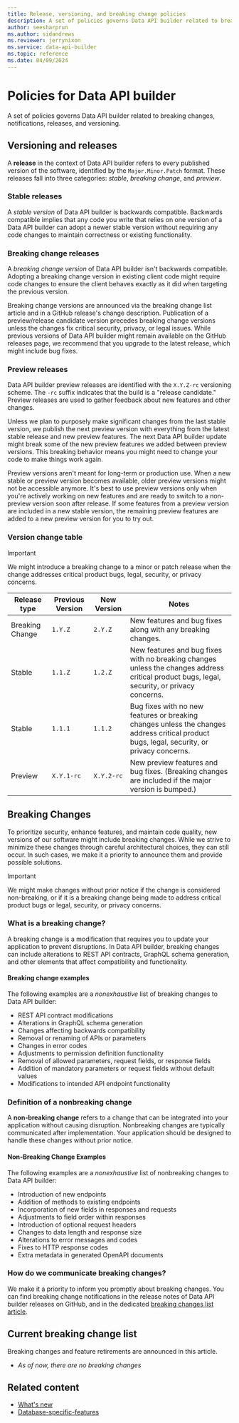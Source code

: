 ```yaml
---
title: Release, versioning, and breaking change policies
description: A set of policies governs Data API builder related to breaking changes, notifications, releases, and versioning.
author: seesharprun
ms.author: sidandrews
ms.reviewer: jerrynixon
ms.service: data-api-builder
ms.topic: reference
ms.date: 04/09/2024
---
```


# Policies for Data API builder

A set of policies governs Data API builder related to breaking changes, notifications, releases, and versioning.

## Versioning and releases

A **release** in the context of Data API builder refers to every published version of the software, identified by the `Major.Minor.Patch` format. These releases fall into three categories: *stable*, *breaking change*, and *preview*.

### Stable releases

A *stable version* of Data API builder is backwards compatible. Backwards compatible implies that any code you write that relies on one version of a Data API builder can adopt a newer stable version without requiring any code changes to maintain correctness or existing functionality.

### Breaking change releases

A *breaking change version* of Data API builder isn't backwards compatible. Adopting a breaking change version in existing client code might require code changes to ensure the client behaves exactly as it did when targeting the previous version.

Breaking change versions are announced via the breaking change list article and in a GitHub release's change description. Publication of a preview/release candidate version precedes breaking change versions unless the changes fix critical security, privacy, or legal issues. While previous versions of Data API builder might remain available on the GitHub releases page, we recommend that you upgrade to the latest release, which might include bug fixes.

### Preview releases

Data API builder preview releases are identified with the `X.Y.Z-rc` versioning scheme. The `-rc` suffix indicates that the build is a "release candidate." Preview releases are used to gather feedback about new features and other changes.

Unless we plan to purposely make significant changes from the last stable version, we publish the next preview version with everything from the latest stable release and new preview features. The next Data API builder update might break some of the new preview features we added between preview versions. This breaking behavior means you might need to change your code to make things work again.

Preview versions aren't meant for long-term or production use. When a new stable or preview version becomes available, older preview versions might not be accessible anymore. It's best to use preview versions only when you're actively working on new features and are ready to switch to a non-preview version soon after release. If some features from a preview version are included in a new stable version, the remaining preview features are added to a new preview version for you to try out.

### Version change table

> [!IMPORTANT]
> We might introduce a breaking change to a minor or patch release when the change addresses critical product bugs, legal, security, or privacy concerns.

| Release type | Previous Version | New Version | Notes |
|---|---|---|---|
| Breaking Change | `1.Y.Z` | `2.Y.Z` | New features and bug fixes along with any breaking changes.|
| Stable | `1.1.Z`| `1.2.Z` | New features and bug fixes with no breaking changes unless the changes address critical product bugs, legal, security, or privacy concerns.|
| Stable | `1.1.1` | `1.1.2` | Bug fixes with no new features or breaking changes unless the changes address critical product bugs, legal, security, or privacy concerns.|
| Preview | `X.Y.1-rc` | `X.Y.2-rc` | New preview features and bug fixes. (Breaking changes are included if the major version is bumped.) |

## Breaking Changes

To prioritize security, enhance features, and maintain code quality, new versions of our software might include breaking changes. While we strive to minimize these changes through careful architectural choices, they can still occur. In such cases, we make it a priority to announce them and provide possible solutions.

> [!IMPORTANT]
> We might make changes without prior notice if the change is considered non-breaking, or if it is a breaking change being made to address critical product bugs or legal, security, or privacy concerns.

### What is a breaking change?

A breaking change is a modification that requires you to update your application to prevent disruptions. In Data API builder, breaking changes can include alterations to REST API contracts, GraphQL schema generation, and other elements that affect compatibility and functionality.

#### Breaking change examples

The following examples are a *nonexhaustive* list of breaking changes to Data API builder:

- REST API contract modifications
- Alterations in GraphQL schema generation
- Changes affecting backwards compatibility
- Removal or renaming of APIs or parameters
- Changes in error codes
- Adjustments to permission definition functionality
- Removal of allowed parameters, request fields, or response fields
- Addition of mandatory parameters or request fields without default values
- Modifications to intended API endpoint functionality

### Definition of a nonbreaking change

A **non-breaking change** refers to a change that can be integrated into your application without causing disruption. Nonbreaking changes are typically communicated after implementation. Your application should be designed to handle these changes without prior notice.

#### Non-Breaking Change Examples

The following examples are a *nonexhaustive* list of nonbreaking changes to Data API builder:

- Introduction of new endpoints
- Addition of methods to existing endpoints
- Incorporation of new fields in responses and requests
- Adjustments to field order within responses
- Introduction of optional request headers
- Changes to data length and response size
- Alterations to error messages and codes
- Fixes to HTTP response codes
- Extra metadata in generated OpenAPI documents

### How do we communicate breaking changes?

We make it a priority to inform you promptly about breaking changes. You can find breaking change notifications in the release notes of Data API builder releases on GitHub, and in the dedicated [breaking changes list article](./breaking-change-list.md).

## Current breaking change list

Breaking changes and feature retirements are announced in this article.

- *As of now, there are no breaking changes*

## Related content

- [What's new](whats-new/index.yml)
- [Database-specific-features](reference-database-specific-features.md)
